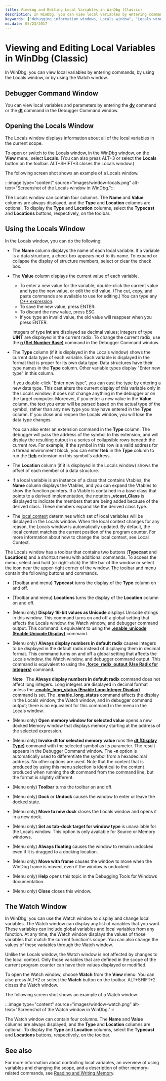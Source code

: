 ```yaml
---
title: Viewing and Editing Local Variables in WinDbg (Classic)
description: In WinDbg, you can view local variables by entering commands, by using the Locals window, or by using the Watch window.
keywords: ["debugging information windows, Locals window", "Locals window", "memory, Locals window"]
ms.date: 05/23/2017
---
```


# Viewing and Editing Local Variables in WinDbg (Classic)

In WinDbg, you can view local variables by entering commands, by using the Locals window, or by using the Watch window.

## Debugger Command Window

You can view local variables and parameters by entering the [**dv**](../debuggercmds/dv--display-local-variables-.md) command or the [**dt**](../debuggercmds/dt--display-type-.md) command in the Debugger Command window.

## Opening the Locals Window

The Locals window displays information about all of the local variables in the current scope.

To open or switch to the Locals window, in the WinDbg window, on the **View** menu, select **Locals**. (You can also press ALT+3 or select the **Locals** button on the toolbar. ALT+SHIFT+3 closes the Locals window.)

The following screen shot shows an example of a Locals window.

:::image type="content" source="images/window-locals.png" alt-text="Screenshot of the Locals window in WinDbg.":::

The Locals window can contain four columns. The **Name** and **Value** columns are always displayed, and the **Type** and **Location** columns are optional. To display the **Type** and **Location** columns, select the **Typecast** and **Locations** buttons, respectively, on the toolbar.

## Using the Locals Window

In the Locals window, you can do the following:

- The **Name** column displays the name of each local variable. If a variable is a data structure, a check box appears next to its name. To expand or collapse the display of structure members, select or clear the check box.

- The **Value** column displays the current value of each variable.

    - To enter a new value for the variable, double-click the current value and type the new value, or edit the old value. (The cut, copy, and paste commands are available to use for editing.) You can type any [C++ expression](../debuggercmds/c---numbers-and-operators.md).
    - To save the new value, press ENTER.
    - To discard the new value, press ESC.
    - If you type an invalid value, the old value will reappear when you press ENTER.

    Integers of type **int** are displayed as decimal values; integers of type **UINT** are displayed in the current radix. To change the current radix, use the [**n (Set Number Base)**](../debuggercmds/n--set-number-base-.md) command in the Debugger Command window.

- The **Type** column (if it is displayed in the Locals window) shows the current data type of each variable. Each variable is displayed in the format that is proper for its own data type. Data structures have their type names in the **Type** column. Other variable types display "Enter new type" in this column.

    If you double-click "Enter new type", you can cast the type by entering a new data type. This cast alters the current display of this variable only in the Locals window; it does not change anything in the debugger or on the target computer. Moreover, if you enter a new value in the **Value** column, the text you enter will be parsed based on the actual type of the symbol, rather than any new type you may have entered in the **Type** column. If you close and reopen the Locals window, you will lose the data type changes.

    You can also enter an extension command in the **Type** column. The debugger will pass the address of the symbol to this extension, and will display the resulting output in a series of collapsible rows beneath the current row. For example, if the symbol in this row is a valid address for a thread environment block, you can enter **!teb** in the **Type** column to run the [**!teb**](../debuggercmds/-teb.md) extension on this symbol's address.

- The **Location** column (if it is displayed in the Locals window) shows the offset of each member of a data structure.

- If a local variable is an instance of a class that contains Vtables, the **Name** column displays the Vtables, and you can expand the Vtables to show the function pointers. If a Vtable is contained in a base class that points to a derived implementation, the notation **\_vtcast\_Class** is displayed to indicate the members that are being added because of the derived class. These members expand like the derived class type.

- The [local context](changing-contexts.md#local-context) determines which set of local variables will be displayed in the Locals window. When the local context changes for any reason, the Locals window is automatically updated. By default, the local context matches the current position of the program counter. For more information about how to change the local context, see Local Context.

The Locals window has a toolbar that contains two buttons (**Typecast** and **Locations**) and a shortcut menu with additional commands. To access the menu, select and hold (or right-click) the title bar of the window or select the icon near the upper-right corner of the window. The toolbar and menu contain the following buttons and commands.

- (Toolbar and menu) **Typecast** turns the display of the **Type** column on and off.

- (Toolbar and menu) **Locations** turns the display of the **Location** column on and off.

- (Menu only) **Display 16-bit values as Unicode** displays Unicode strings in this window. This command turns on and off a global setting that affects the Locals window, the Watch window, and debugger command output. This command is equivalent to using the [**.enable\_unicode (Enable Unicode Display)**](../debuggercmds/-enable-unicode--enable-unicode-display-.md) command.

- (Menu only) **Always display numbers in default radix** causes integers to be displayed in the default radix instead of displaying them in decimal format. This command turns on and off a global setting that affects the Locals window, the Watch window, and debugger command output. This command is equivalent to using the [**.force\_radix\_output (Use Radix for Integers)**](../debuggercmds/-force-radix-output--use-radix-for-integers-.md) command.

    **Note**   The **Always display numbers in default radix** command does not affect long integers. Long integers are displayed in decimal format unless the [**.enable\_long\_status (Enable Long Integer Display)**](../debuggercmds/-enable-long-status--enable-long-integer-display-.md) command is set. The **.enable\_long\_status** command affects the display in the Locals window, the Watch window, and in debugger command output; there is no equivalent for this command in the menu in the Locals window.

- (Menu only) **Open memory window for selected value** opens a new docked Memory window that displays memory starting at the address of the selected expression.

- (Menu only) **Invoke dt for selected memory value** runs the [**dt (Display Type)**](../debuggercmds/dt--display-type-.md) command with the selected symbol as its parameter. The result appears in the Debugger Command window. The **-n** option is automatically used to differentiate the symbol from a hexadecimal address. No other options are used. Note that the content that is produced by using this menu selection is identical to the content produced when running the **dt** command from the command line, but the format is slightly different.

- (Menu only) **Toolbar** turns the toolbar on and off.

- (Menu only) **Dock** or **Undock** causes the window to enter or leave the docked state.

- (Menu only) **Move to new dock** closes the Locals window and opens it in a new dock.

- (Menu only) **Set as tab-dock target for window type** is unavailable for the Locals window. This option is only available for Source or Memory windows.

- (Menu only) **Always floating** causes the window to remain undocked even if it is dragged to a docking location.

- (Menu only) **Move with frame** causes the window to move when the WinDbg frame is moved, even if the window is undocked.

- (Menu only) **Help** opens this topic in the Debugging Tools for Windows documentation.

- (Menu only) **Close** closes this window.

## The Watch Window

In WinDbg, you can use the Watch window to display and change local variables. The Watch window can display any list of variables that you want. These variables can include global variables and local variables from any function. At any time, the Watch window displays the values of those variables that match the current function's scope. You can also change the values of these variables through the Watch window.

Unlike the Locals window, the Watch window is not affected by changes to the local context. Only those variables that are defined in the scope of the current program counter can have their values displayed or modified.

To open the Watch window, choose **Watch** from the **View** menu. You can also press ALT+2 or select the **Watch** button on the toolbar. ALT+SHIFT+2 closes the Watch window.

The following screen shot shows an example of a Watch window.

:::image type="content" source="images/window-watch.png" alt-text="Screenshot of the Watch window in WinDbg.":::

The Watch window can contain four columns. The **Name** and **Value** columns are always displayed, and the **Type** and **Location** columns are optional. To display the **Type** and **Location** columns, select the **Typecast** and **Locations** buttons, respectively, on the toolbar.

## See also

For more information about controlling local variables, an overview of using variables and changing the scope, and a description of other memory-related commands, see [Reading and Writing Memory](reading-and-writing-memory.md).
